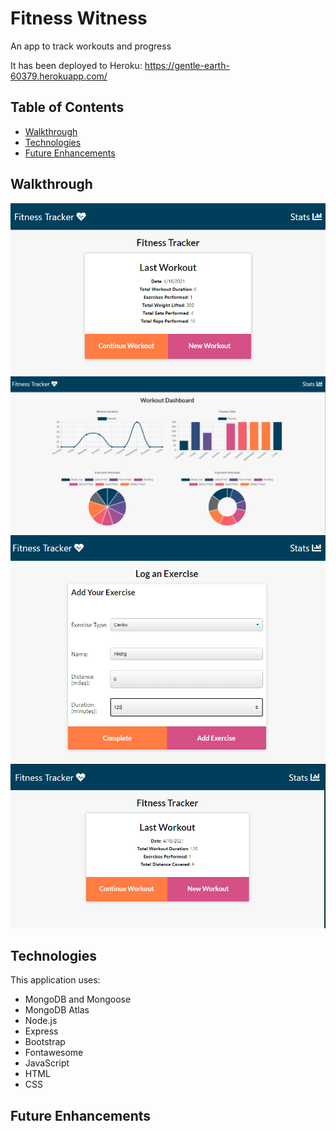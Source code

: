 # Fitness Witness
An app to track workouts and progress

It has been deployed to Heroku: https://gentle-earth-60379.herokuapp.com/

## Table of Contents

* [Walkthrough](#walkthrough)
* [Technologies](#technologies)
* [Future Enhancements](#future-enhancements)

## Walkthrough

<img alt="Freshly loaded app." src="./public/assets/index.PNG"/>

<img alt="Dashboard page." src="./public/assets/stats.PNG"/>

<img alt="Adding a new exercise through the form." src="./public/assets/newexercise.PNG"/>

<img alt="Newest recorded exercise now on the home page." src="./public/assets/updatedindex.PNG"/>

## Technologies

This application uses:
* MongoDB and Mongoose
* MongoDB Atlas
* Node.js
* Express
* Bootstrap
* Fontawesome
* JavaScript
* HTML
* CSS

## Future Enhancements
